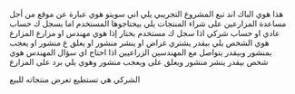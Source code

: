 هذا هوي الباك اند تبع المشروع التجريبي يلي اني سويتو هوي عبارة عن موقع من أجل مساعدة المزارعين على شراء المنتجات يلي بيحتاجوها
المستخدم اما بسجل ك حساب عادي او حساب شركي
اذا سجل ك مستخدم بختار إذا هوي مهندس او مزارع
المزارع هوي الشخص يلي بيقدر يشتري غراض او ينشر منشور او يعلق ع منشور او يعجب بمنشور
وبيقدر يتواصل مع المهندسين الزراعيين اذا احتاج اي سؤال
المهندس هوي شخص بيقدر ينشر منشور ويعلق على ويعجب منشور وهوي يلي برد على المزارع

الشركي هي تستطيع تعرض منتجاته للبيع
